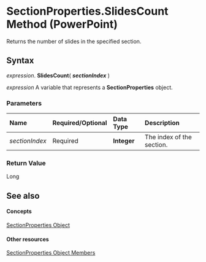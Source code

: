 
# SectionProperties.SlidesCount Method (PowerPoint)

Returns the number of slides in the specified section.


## Syntax

 _expression_. **SlidesCount**( **_sectionIndex_** )

 _expression_ A variable that represents a **SectionProperties** object.


### Parameters



|**Name**|**Required/Optional**|**Data Type**|**Description**|
|:-----|:-----|:-----|:-----|
| _sectionIndex_|Required|**Integer**|The index of the section.|

### Return Value

Long


## See also


#### Concepts


[SectionProperties Object](06128de8-8b6c-08a4-126e-52f6fd541ce3.md)
#### Other resources


[SectionProperties Object Members](5e34deca-dbe1-a320-8481-7a7a7c90b862.md)
